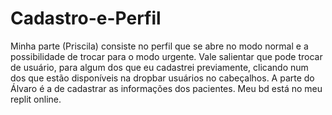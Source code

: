 # Cadastro-e-Perfil

Minha parte (Priscila) consiste no perfil que se abre no modo normal e a possibilidade de trocar para o modo urgente. Vale salientar que pode trocar de usuário, para algum dos que eu cadastrei previamente, clicando num dos que estão disponíveis na dropbar usuários no cabeçalhos. A parte do Álvaro é a de cadastrar as informações dos pacientes. Meu bd está no meu replit online.